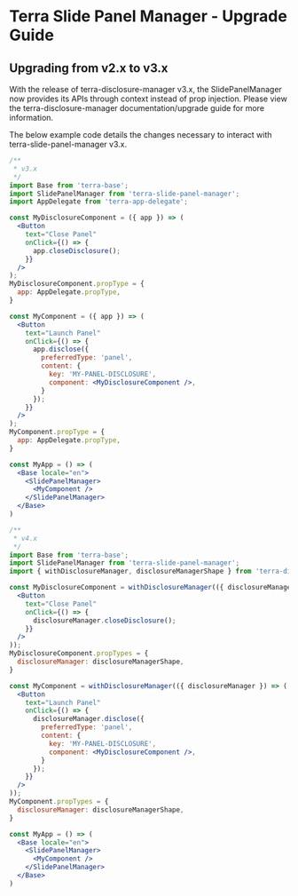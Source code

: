 # Terra Slide Panel Manager - Upgrade Guide

## Upgrading from v2.x to v3.x

With the release of terra-disclosure-manager v3.x, the SlidePanelManager now provides its APIs through context instead of prop injection. Please view the terra-disclosure-manager documentation/upgrade guide for more information. 

The below example code details the changes necessary to interact with terra-slide-panel-manager v3.x.

```jsx
/**
 * v3.x
 */
import Base from 'terra-base';
import SlidePanelManager from 'terra-slide-panel-manager'; 
import AppDelegate from 'terra-app-delegate';

const MyDisclosureComponent = ({ app }) => (
  <Button
    text="Close Panel"
    onClick={() => { 
      app.closeDisclosure();
    }}
  />
);
MyDisclosureComponent.propType = {
  app: AppDelegate.propType,
}

const MyComponent = ({ app }) => (
  <Button
    text="Launch Panel"
    onClick={() => { 
      app.disclose({
        preferredType: 'panel',
        content: {
          key: 'MY-PANEL-DISCLOSURE',
          component: <MyDisclosureComponent />,
        }
      });
    }}
  />
);
MyComponent.propType = {
  app: AppDelegate.propType,
}

const MyApp = () => (
  <Base locale="en">
    <SlidePanelManager>
      <MyComponent />
    </SlidePanelManager>
  </Base>
)

/**
 * v4.x
 */
import Base from 'terra-base';
import SlidePanelManager from 'terra-slide-panel-manager'; 
import { withDisclosureManager, disclosureManagerShape } from 'terra-disclosure-manager';

const MyDisclosureComponent = withDisclosureManager(({ disclosureManager }) => (
  <Button
    text="Close Panel"
    onClick={() => { 
      disclosureManager.closeDisclosure();
    }}
  />
));
MyDisclosureComponent.propTypes = {
  disclosureManager: disclosureManagerShape,
}

const MyComponent = withDisclosureManager(({ disclosureManager }) => (
  <Button
    text="Launch Panel"
    onClick={() => { 
      disclosureManager.disclose({
        preferredType: 'panel',
        content: {
          key: 'MY-PANEL-DISCLOSURE',
          component: <MyDisclosureComponent />,
        }
      });
    }}
  />
));
MyComponent.propTypes = {
  disclosureManager: disclosureManagerShape,
}

const MyApp = () => (
  <Base locale="en">
    <SlidePanelManager>
      <MyComponent />
    </SlidePanelManager>
  </Base>
)
```